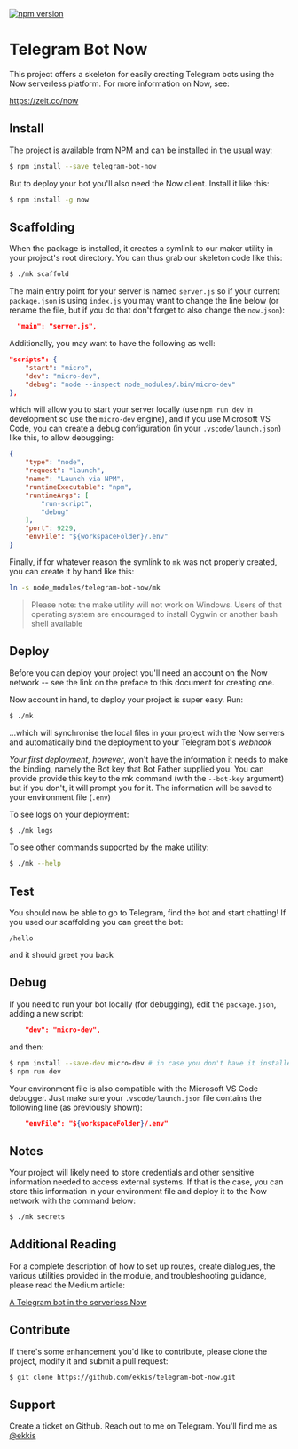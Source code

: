 [![npm version](https://badge.fury.io/js/telegram-bot-now.svg)](https://badge.fury.io/js/telegram-bot-now)

# Telegram Bot Now 

This project offers a skeleton for easily creating Telegram bots using the Now 
serverless platform.  For more information on Now, see:

https://zeit.co/now

## Install

The project is available from NPM and can be installed in the usual way:
```bash
$ npm install --save telegram-bot-now
```
But to deploy your bot you'll also need the Now client.  Install it like this:
```bash
$ npm install -g now
```

## Scaffolding

When the package is installed, it creates a symlink to our maker utility in your
project's root directory.  You can thus grab our skeleton code like this:
```bash
$ ./mk scaffold
```
The main entry point for your server is named `server.js` so if your current `package.json`
is using `index.js` you may want to change the line below (or rename the file, but if you do
that don't forget to also change the `now.json`):
```json
  "main": "server.js",
```
Additionally, you may want to have the following as well:
```json
"scripts": {
    "start": "micro",
    "dev": "micro-dev",
    "debug": "node --inspect node_modules/.bin/micro-dev"
},
```
which will allow you to start your server locally (use `npm run dev` in development
so use the `micro-dev` engine), and if you use Microsoft VS Code, you can create a debug
configuration (in your `.vscode/launch.json`) like this, to allow debugging:
```json
{
    "type": "node",
    "request": "launch",
    "name": "Launch via NPM",
    "runtimeExecutable": "npm",
    "runtimeArgs": [
        "run-script",
        "debug"
    ],
    "port": 9229,
    "envFile": "${workspaceFolder}/.env"
}
```
Finally, if for whatever reason the symlink to `mk` was not properly created, you can create
it by hand like this:
```bash
ln -s node_modules/telegram-bot-now/mk
```
> Please note: the make utility will not work on Windows.  Users of that operating
> system are encouraged to install Cygwin or another bash shell available

## Deploy

Before you can deploy your project you'll need an account on the Now network -- see the
link on the preface to this document for creating one.

Now account in hand, to deploy your project is super easy.  Run:
```bash
$ ./mk
```
...which will synchronise the local files in your project with the Now servers
and automatically bind the deployment to your Telegram bot's *webhook*

*Your first deployment, however*, won't have the information it needs to make
the binding, namely the Bot key that Bot Father supplied you.  You can provide
provide this key to the mk command (with the `--bot-key` argument) but if you 
don't, it will prompt you for it. The information will be saved to your
environment file (`.env`)

To see logs on your deployment:
```bash
$ ./mk logs
```
To see other commands supported by the make utility:
```bash
$ ./mk --help
```

## Test

You should now be able to go to Telegram, find the bot and start chatting! If you used
our scaffolding you can greet the bot:
```
/hello
```
and it should greet you back

## Debug

If you need to run your bot locally (for debugging), edit the `package.json`, adding
a new script:
```json
    "dev": "micro-dev",
```
and then:
```bash
$ npm install --save-dev micro-dev # in case you don't have it installed
$ npm run dev
```
Your environment file is also compatible with the Microsoft VS Code debugger.  Just make sure
your `.vscode/launch.json` file contains the following line (as previously shown):
```json
    "envFile": "${workspaceFolder}/.env"
```

## Notes

Your project will likely need to store credentials and other sensitive information needed
to access external systems.  If that is the case, you can store this information in your
environment file and deploy it to the Now network with the command below:
```bash
$ ./mk secrets
```

## Additional Reading

For a complete description of how to set up routes, create dialogues, the various utilities provided
in the module, and troubleshooting guidance, please read the Medium article:

[A Telegram bot in the serverless Now](https://medium.com/@ekkis/building-a-telegram-bot-in-node-js-now-6daea82ca425)

## Contribute

If there's some enhancement you'd like to contribute, please clone the project, modify it 
and submit a pull request:
```bash
$ git clone https://github.com/ekkis/telegram-bot-now.git
```

## Support

Create a ticket on Github.  Reach out to me on Telegram.  You'll find me as [@ekkis](https://t.me/ekkis)
